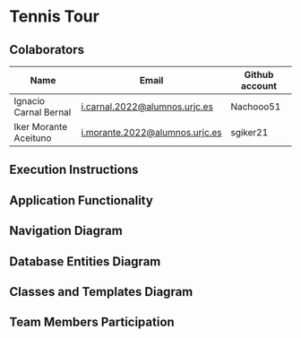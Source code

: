 # Tennis Tour

## Colaborators
| Name | Email | Github account |
|-----------|-----------|-----------|
| Ignacio Carnal Bernal    | i.carnal.2022@alumnos.urjc.es    | Nachooo51 |
| Iker Morante Aceituno    | i.morante.2022@alumnos.urjc.es    | sgiker21    |

## Execution Instructions


## Application Functionality


## Navigation Diagram


## Database Entities Diagram
[](/images/entitiesDiagram.png)

## Classes and Templates Diagram
[](/images/classDiagram.png)

## Team Members Participation

